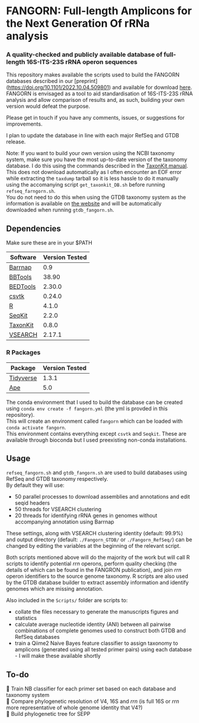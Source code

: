 # FANGORN: Full-length Amplicons for the Next Generation Of rRNa analysis
### A quality-checked and publicly available database of full-length 16S-ITS-23S rRNA operon sequences

This repository makes available the scripts used to build the FANGORN databases described in our [preprint] (https://doi.org/10.1101/2022.10.04.509801) and available for download [here](https://melbourne.figshare.com/articles/dataset/Fangorn_rrn_Database/20086916).  
FANGORN is envisaged as a tool to aid standardisation of 16S-ITS-23S rRNA analysis and allow comparison of results and, as such, building your own version would defeat the purpose.  

Please get in touch if you have any comments, issues, or suggestions for improvements.

I plan to update the database in line with each major RefSeq and GTDB release.

Note: If you want to build your own version using the NCBI taxonomy system, make sure you have the most up-to-date version of the taxonomy database. I do this using the commands described in the [TaxonKit manual](https://bioinf.shenwei.me/taxonkit/usage/#before-use).  
This does not download automatically as I often encounter an EOF error while extracting the `taxdump` tarball so it is less hassle to do it manually using the accomanying script `get_taxonkit_DB.sh` before running `refseq_farngorn.sh`.  
You do not need to do this when using the GTDB taxonomy system as the information is available on [the website](https://gtdb.ecogenomic.org/downloads) and will be automatically downloaded when running `gtdb_fangorn.sh`.

## Dependencies
Make sure these are in your $PATH

| Software  | Version Tested |
| --- | --- |
| [Barrnap](https://github.com/tseemann/barrnap) | 0.9 |
| [BBTools](https://jgi.doe.gov/data-and-tools/bbtools/) | 38.90  |
| [BEDTools](https://github.com/arq5x/bedtools2) | 2.30.0  |
| [csvtk](https://github.com/shenwei356/csvtk) | 0.24.0 |
| [R](https://www.r-project.org/) | 4.1.0  |
| [SeqKit](https://github.com/shenwei356/seqkit) | 2.2.0 |
| [TaxonKit](https://bioinf.shenwei.me/taxonkit/) | 0.8.0  |
| [VSEARCH](https://github.com/torognes/vsearch) | 2.17.1  |


### R Packages

| Package | Version Tested |
| --------|----------------|
| [Tidyverse](https://www.tidyverse.org/) | 1.3.1 |
| [Ape](https://cran.r-project.org/web/packages/ape/index.html) | 5.0 |

The conda environment that I used to build the database can be created using `conda env create -f fangorn.yml` (the yml is provded in this repository).  
This will create an environment called `fangorn` which can be loaded with `conda activate fangorn`.  
This environment contains everything except `csvtk` and `Seqkit`. These are available through bioconda but I used preexisting non-conda installations.

## Usage

`refseq_fangorn.sh` and `gtdb_fangorn.sh` are used to build databases using RefSeq and GTDB taxonomy respectively.  
By default they will use:  
- 50 parallel processes to download assemblies and annotations and edit seqid headers  
- 50 threads for VSEARCH clustering  
- 20 threads for identifying rRNA genes in genomes without accompanying annotation using Barrnap  

These settings, along with VSEARCH clustering identity (default: 99.9%) and output directory (default: `./Fangorn_GTDB/` or `./Fangorn_RefSeq/`) can be changed by editing the variables at the beginning of the relevant script.  

Both scripts mentioned above will do the majority of the work but will call R scripts to identify potential _rrn_ operons, perform quality checking (the details of which can be found in the FANGRON publication), and join _rrn_ operon identifiers to the source genome taxonomy.
R scripts are also used by the GTDB database builder to extract assembly information and identify genomes which are missing annotation.  

Also included in the `Scripts/` folder are scripts to:  
* collate the files necessary to generate the manuscripts figures and statistics  
* calculate average nucleotide identity (ANI) between all pairwise combinations of complete genomes used to construct both GTDB and RefSeq databases  
* train a Qiime2 Naive Bayes feature classifier to assign taxonomy to amplicons (generated using all tested primer pairs) using each database - I will make these available shortly

## To-do  

:muscle: Train NB classifier for each primer set based on each database and taxonomy system  
:microscope: Compare phylogenetic resolution of V4, 16S and _rrn_  (is full 16S or _rrn_ more representative of whole genome identity that V4?)  
:palm_tree: Build phylogenetic tree for SEPP  
